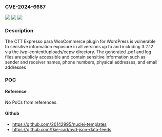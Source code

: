 ### [CVE-2024-6687](https://cve.mitre.org/cgi-bin/cvename.cgi?name=CVE-2024-6687)
![](https://img.shields.io/static/v1?label=Product&message=CTT%20Expresso%20para%20WooCommerce&color=blue)
![](https://img.shields.io/static/v1?label=Version&message=*%3C%3D%203.2.12%20&color=brighgreen)
![](https://img.shields.io/static/v1?label=Vulnerability&message=CWE-200%20Information%20Exposure&color=brighgreen)

### Description

The CTT Expresso para WooCommerce plugin for WordPress is vulnerable to sensitive information exposure in all versions up to and including 3.2.12 via the /wp-content/uploads/cepw directory. The generated .pdf and log files are publicly accessible and contain sensitive information such as sender and receiver names, phone numbers, physical addresses, and email addresses

### POC

#### Reference
No PoCs from references.

#### Github
- https://github.com/20142995/nuclei-templates
- https://github.com/fkie-cad/nvd-json-data-feeds

